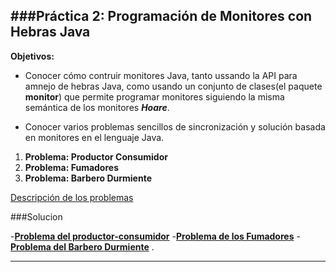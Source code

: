###Práctica 2: Programación de Monitores con Hebras Java
-----

**Objetivos:** 
- Conocer cómo contruir monitores Java, tanto ussando la API para amnejo de hebras Java, como usando un conjunto de clases(el paquete **monitor**) que permite programar monitores siguiendo la misma semántica de los monitores ***Hoare***.

- Conocer varios problemas sencillos de sincronización y solución basada en monitores en el lenguaje Java.

1. **Problema: Productor Consumidor**
2. **Problema: Fumadores**
3. **Problema: Barbero Durmiente**

[Descripción de los problemas][descripcion]


###Solucion

-[**Problema del productor-consumidor**][Prod]
-[**Problema de los Fumadores**][fumadores]
-[**Problema del Barbero Durmiente**][barbero] .


----

[descripcion]:https://github.com/marlenelis/SCD/blob/master/Prácticas/P2/scd-practica2.pdf

[Prod]:https://github.com/marlenelis/SCD/blob/master/Prácticas/P2/

[fumadores]:https://github.com/marlenelis/SCD/blob/master/Prácticas/P2/src/
[barbero]:https://github.com/marlenelis/SCD/blob/master/Prácticas/P2/src/


